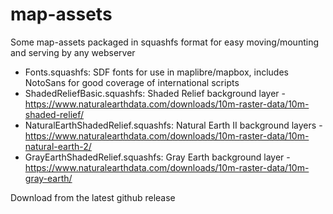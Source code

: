 # map-assets

Some map-assets packaged in squashfs format for easy moving/mounting and serving by any webserver

- Fonts.squashfs: SDF fonts for use in maplibre/mapbox, includes NotoSans for good coverage of international scripts
- ShadedReliefBasic.squashfs: Shaded Relief background layer - <https://www.naturalearthdata.com/downloads/10m-raster-data/10m-shaded-relief/>
- NaturalEarthShadedRelief.squashfs: Natural Earth II background layers - <https://www.naturalearthdata.com/downloads/10m-raster-data/10m-natural-earth-2/>
- GrayEarthShadedRelief.squashfs: Gray Earth background layer - <https://www.naturalearthdata.com/downloads/10m-raster-data/10m-gray-earth/>

Download from the latest github release
